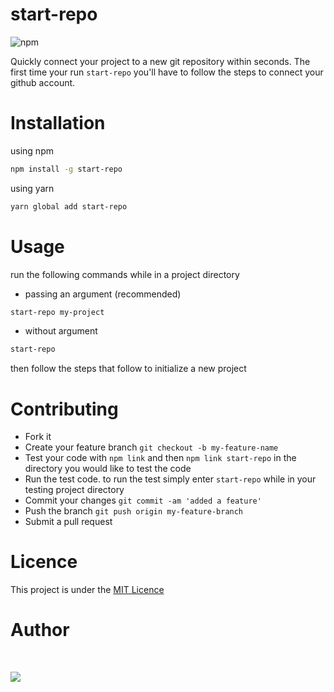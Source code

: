 # start-repo

![npm](https://img.shields.io/npm/dw/start-repo?color=red&label=downloads&logo=npm&style=for-the-badge)

Quickly connect your project to a new git repository within seconds. The first time your run `start-repo` you'll have to follow the steps to connect your github account.

# Installation

using npm

```sh
npm install -g start-repo
```

using yarn

```sh
yarn global add start-repo
```

# Usage

run the following commands while in a project directory

- passing an argument (recommended)

```sh
start-repo my-project
```

- without argument

```sh
start-repo
```

then follow the steps that follow to initialize a new project

# Contributing

- Fork it
- Create your feature branch `git checkout -b my-feature-name`
- Test your code with `npm link` and then `npm link start-repo` in the directory you would like to test the code
- Run the test code. to run the test simply enter `start-repo` while in your testing project directory
- Commit your changes `git commit -am 'added a feature'`
- Push the branch `git push origin my-feature-branch`
- Submit a pull request

# Licence

This project is under the [MIT Licence](https://raw.githubusercontent.com/mwelwankuta/start-repo/master/LICENSE)

# Author


<br/>

[![](https://img.shields.io/badge/Twitter-1DA1F2?style=for-the-badge&logo=twitter&logoColor=white)](https://twitter.com/Merlee4t)